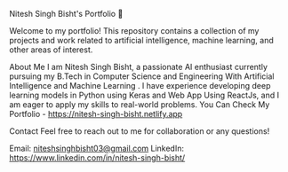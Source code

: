 Nitesh Singh Bisht's Portfolio 📂

Welcome to my portfolio! This repository contains a collection of my projects and work related to artificial intelligence, machine learning, and other areas of interest.

About Me
I am Nitesh Singh Bisht, a passionate AI enthusiast currently pursuing my B.Tech in Computer Science and Engineering With Artificial Intelligence and Machine Learning . I have experience developing deep learning models in Python using Keras and Web App Using ReactJs, and I am eager to apply my skills to real-world problems.
You Can Check My Portfolio - https://nitesh-singh-bisht.netlify.app

Contact
Feel free to reach out to me for collaboration or any questions!

Email: niteshsinghbisht03@gmail.com
LinkedIn: https://www.linkedin.com/in/nitesh-singh-bisht/

